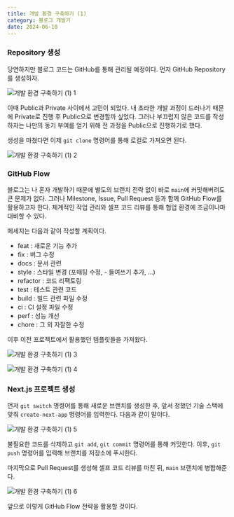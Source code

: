 ```yaml
---
title: 개발 환경 구축하기 (1)
category: 블로그 개발기
date: 2024-06-10
---
```


### Repository 생성

당연하지만 블로그 코드는 GitHub를 통해 관리될 예정이다. 먼저 GitHub Repository를 생성하자.

![개발 환경 구축하기 (1) 1](</image/개발%20환경%20구축하기%20(1)%201.png>)

이때 Public과 Private 사이에서 고민이 되었다. 내 초라한 개발 과정이 드러나기 때문에 Private로 진행 후 Public으로 변경할까 싶었다. 그러나 부끄럽지 않은 코드를 작성하자는 나만의 동기 부여를 얻기 위해 전 과정을 Public으로 진행하기로 했다.

생성을 마쳤다면 이제 `git clone` 명령어를 통해 로컬로 가져오면 된다.

![개발 환경 구축하기 (1) 2](</image/개발%20환경%20구축하기%20(1)%202.png>)

### GitHub Flow

블로그는 나 혼자 개발하기 때문에 별도의 브랜치 전략 없이 바로 `main`에 커밋해버려도 큰 문제가 없다. 그러나 Milestone, Issue, Pull Request 등과 함께 GitHub Flow를 활용하고자 한다. 체계적인 작업 관리와 셀프 코드 리뷰를 통해 협업 환경에 조금이나마 대비할 수 있다.

메세지는 다음과 같이 작성할 계획이다.

-   feat : 새로운 기능 추가
-   fix : 버그 수정
-   docs : 문서 관련
-   style : 스타일 변경 (포매팅 수정, - 들여쓰기 추가, …)
-   refactor : 코드 리팩토링
-   test : 테스트 관련 코드
-   build : 빌드 관련 파일 수정
-   ci : CI 설정 파일 수정
-   perf : 성능 개선
-   chore : 그 외 자잘한 수정

이후 이전 프로젝트에서 활용했던 템플릿들을 가져왔다.

![개발 환경 구축하기 (1) 3](</image/개발%20환경%20구축하기%20(1)%203.png>)

![개발 환경 구축하기 (1) 4](</image/개발%20환경%20구축하기%20(1)%204.png>)

### Next.js 프로젝트 생성

먼저 `git switch` 명령어를 통해 새로운 브랜치를 생성한 후, 앞서 정했던 기술 스택에 맞춰 `create-next-app` 명령어를 입력한다. 다음과 같이 말이다.

![개발 환경 구축하기 (1) 5](</image/개발%20환경%20구축하기%20(1)%205.png>)

불필요한 코드를 삭제하고 `git add`, `git commit` 명령어를 통해 커밋한다. 이후, `git push` 명령어를 입력해 브랜치를 저장소에 푸시한다.

마지막으로 Pull Request를 생성해 셀프 코드 리뷰를 마친 뒤, `main` 브랜치에 병합해준다.

![개발 환경 구축하기 (1) 6](</image/개발%20환경%20구축하기%20(1)%206.png>)

앞으로 이렇게 GitHub Flow 전략을 활용할 것이다.
